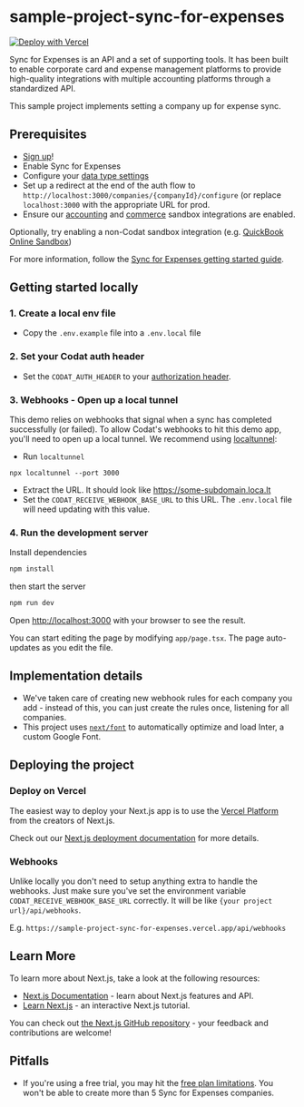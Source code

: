# sample-project-sync-for-expenses

[![Deploy with Vercel](https://vercel.com/button)](https://vercel.com/new/clone?repository-url=https%3A%2F%2Fgithub.com%2Fcodatio%2Fsample-project-sync-for-expenses&env=CODAT_AUTH_HEADER,CODAT_RECEIVE_WEBHOOK_BASE_URL&envDescription=Your%20Codat%20Auth%20Header,The%20webhook%20api%20url%20for%20the%20route%20this%20is%20deployed%20at&envLink=https%3A%2F%2Fdocs.codat.io%2Freference%2Fauthentication)

Sync for Expenses is an API and a set of supporting tools. It has been built to enable corporate card and expense management platforms to provide high-quality integrations with multiple accounting platforms through a standardized API.

This sample project implements setting a company up for expense sync.

## Prerequisites

- [Sign up](https://signup.codat.io/)!
- Enable Sync for Expenses
- Configure your [data type settings](https://docs.codat.io/sync-for-expenses/gettingstarted#data-types)
- Set up a redirect at the end of the auth flow to `http://localhost:3000/companies/{companyId}/configure` (or replace `localhost:3000` with the appropriate URL for prod.
- Ensure our [accounting](https://app.codat.io/settings/integrations/accounting/manage/mqjo?integrationName=Sandbox) and [commerce](https://app.codat.io/settings/integrations/commerce/manage/aiwb?integrationName=Commerce%20Sandbox) sandbox integrations are enabled.


Optionally, try enabling a non-Codat sandbox integration (e.g. [QuickBook Online Sandbox](https://docs.codat.io/integrations/accounting/quickbooksonline/accounting-quickbooksonline-new-setup#create-a-quickbooks-online-app-configured-for-sandbox))

For more information, follow the [Sync for Expenses getting started guide](https://docs.codat.io/sync-for-expenses/gettingstarted).

## Getting started locally

### 1. Create a local env file

- Copy the `.env.example` file into a `.env.local` file

### 2. Set your Codat auth header

- Set the `CODAT_AUTH_HEADER` to your [authorization header](https://docs.codat.io/using-the-api/authentication).

### 3. Webhooks - Open up a local tunnel

This demo relies on webhooks that signal when a sync has completed successfully (or failed). To allow Codat's webhooks to hit this demo app, you'll need to open up a local tunnel. We recommend using [localtunnel](https://theboroer.github.io/localtunnel-www/):

- Run `localtunnel`

```
npx localtunnel --port 3000
```

- Extract the URL. It should look like https://some-subdomain.loca.lt
- Set the `CODAT_RECEIVE_WEBHOOK_BASE_URL` to this URL. The `.env.local` file will need updating with this value.

### 4. Run the development server

Install dependencies

```bash
npm install
```

then start the server

```bash
npm run dev
```

Open [http://localhost:3000](http://localhost:3000) with your browser to see the result.

You can start editing the page by modifying `app/page.tsx`. The page auto-updates as you edit the file.

## Implementation details

- We've taken care of creating new webhook rules for each company you add - instead of this, you can just create the rules once, listening for all companies.
- This project uses [`next/font`](https://nextjs.org/docs/basic-features/font-optimization) to automatically optimize and load Inter, a custom Google Font.

## Deploying the project

### Deploy on Vercel

The easiest way to deploy your Next.js app is to use the [Vercel Platform](https://vercel.com/new?utm_medium=default-template&filter=next.js&utm_source=create-next-app&utm_campaign=create-next-app-readme) from the creators of Next.js.

Check out our [Next.js deployment documentation](https://nextjs.org/docs/deployment) for more details.

### Webhooks

Unlike locally you don't need to setup anything extra to handle the webhooks. Just make sure you've set the environment variable `CODAT_RECEIVE_WEBHOOK_BASE_URL` correctly. It will be like `{your project url}/api/webhooks`.

E.g. `https://sample-project-sync-for-expenses.vercel.app/api/webhooks`

## Learn More

To learn more about Next.js, take a look at the following resources:

- [Next.js Documentation](https://nextjs.org/docs) - learn about Next.js features and API.
- [Learn Next.js](https://nextjs.org/learn) - an interactive Next.js tutorial.

You can check out [the Next.js GitHub repository](https://github.com/vercel/next.js/) - your feedback and contributions are welcome!

## Pitfalls

- If you're using a free trial, you may hit the [free plan limitations](https://docs.codat.io/configure/plans/free#free-plan-limitations). You won't be able to create more than 5 Sync for Expenses companies.
